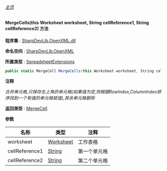 ###### [主页](./Index.md "主页")

#### MergeCells(this Worksheet worksheet, String cellReference1, String cellReference2) 方法

**程序集** : [SharpDevLib.OpenXML.dll](./SharpDevLib.OpenXML.assembly.md "SharpDevLib.OpenXML.dll")

**命名空间** : [SharpDevLib.OpenXML](./SharpDevLib.OpenXML.namespace.md "SharpDevLib.OpenXML")

**所属类型** : [SpreadsheetExtensions](./SharpDevLib.OpenXML.SpreadsheetExtensions.md "SpreadsheetExtensions")

``` csharp
public static MergeCell MergeCells(this Worksheet worksheet, String cellReference1, String cellReference2)
```

**注释**

*合并单元格,只保存左上角的单元格(如果值为空,则根据RowIndex,ColumnIndex排序找到一个有值的单元格赋值),其余单元格删除*



**返回类型** : [MergeCell](https://learn.microsoft.com/en-us/dotnet/api/documentformat.openxml.spreadsheet.mergecell "MergeCell")


**参数**

|名称|类型|注释|
|---|---|---|
|worksheet|[Worksheet](https://learn.microsoft.com/en-us/dotnet/api/documentformat.openxml.spreadsheet.worksheet "Worksheet")|工作表格|
|cellReference1|[String](https://learn.microsoft.com/en-us/dotnet/api/system.string "String")|第一个单元格|
|cellReference2|[String](https://learn.microsoft.com/en-us/dotnet/api/system.string "String")|第二个单元格|


